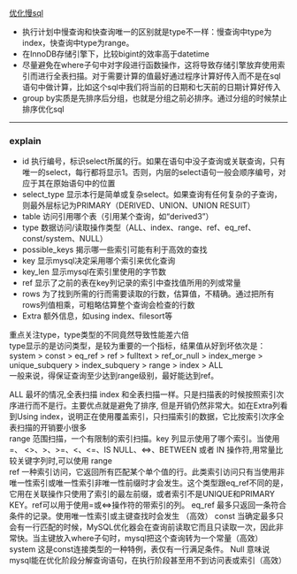 [优化慢sql](https://mp.weixin.qq.com/s/NgJepzvJmYg89F1lBFcEVQ)  
* 执行计划中慢查询和快查询唯一的区别就是type不一样：慢查询中type为index，快查询中type为range。  
* 在InnoDB存储引擎下，比较bigint的效率高于datetime  
* 尽量避免在where子句中对字段进行函数操作，这将导致存储引擎放弃使用索引而进行全表扫描。对于需要计算的值最好通过程序计算好传入而不是在sql语句中做计算，比如这个sql中我们将当前的日期和七天前的日期计算好传入  
* group by实质是先排序后分组，也就是分组之前必排序。通过分组的时候禁止排序优化sql  
 

  

---
### explain
* id 执行编号，标识select所属的行。如果在语句中没子查询或关联查询，只有唯一的select，每行都将显示1。否则，内层的select语句一般会顺序编号，对应于其在原始语句中的位置  
* select_type 显示本行是简单或复杂select。如果查询有任何复杂的子查询，则最外层标记为PRIMARY（DERIVED、UNION、UNION RESUlT）  
* table  访问引用哪个表（引用某个查询，如“derived3”）  
* type  数据访问/读取操作类型（ALL、index、range、ref、eq_ref、const/system、NULL）  
* possible_keys 揭示哪一些索引可能有利于高效的查找  
* key 显示mysql决定采用哪个索引来优化查询  
* key_len 显示mysql在索引里使用的字节数  
* ref  显示了之前的表在key列记录的索引中查找值所用的列或常量  
* rows 为了找到所需的行而需要读取的行数，估算值，不精确。通过把所有rows列值相乘，可粗略估算整个查询会检查的行数  
* Extra 额外信息，如using index、filesort等  

重点关注type，type类型的不同竟然导致性能差六倍  
type显示的是访问类型，是较为重要的一个指标，结果值从好到坏依次是：
system > const > eq_ref > ref > fulltext > ref_or_null > index_merge > unique_subquery > index_subquery > range > index > ALL  
一般来说，得保证查询至少达到range级别，最好能达到ref。  

ALL 最坏的情况,全表扫描
index 和全表扫描一样。只是扫描表的时候按照索引次序进行而不是行。主要优点就是避免了排序, 但是开销仍然非常大。如在Extra列看到Using index，说明正在使用覆盖索引，只扫描索引的数据，它比按索引次序全表扫描的开销要小很多  
range 范围扫描，一个有限制的索引扫描。key 列显示使用了哪个索引。当使用=、 <>、>、>=、<、<=、IS NULL、<=>、BETWEEN 或者 IN 操作符,用常量比较关键字列时,可以使用 range  
ref 一种索引访问，它返回所有匹配某个单个值的行。此类索引访问只有当使用非唯一性索引或唯一性索引非唯一性前缀时才会发生。这个类型跟eq_ref不同的是，它用在关联操作只使用了索引的最左前缀，或者索引不是UNIQUE和PRIMARY KEY。ref可以用于使用=或<=>操作符的带索引的列。 
eq_ref 最多只返回一条符合条件的记录。使用唯一性索引或主键查找时会发生 （高效） 
const 当确定最多只会有一行匹配的时候，MySQL优化器会在查询前读取它而且只读取一次，因此非常快。当主键放入where子句时，mysql把这个查询转为一个常量（高效）
system 这是const连接类型的一种特例，表仅有一行满足条件。 
Null 意味说mysql能在优化阶段分解查询语句，在执行阶段甚至用不到访问表或索引（高效） 











